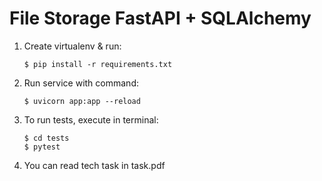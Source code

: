 # File Storage FastAPI + SQLAlchemy

1. Create virtualenv & run:

    ```
    $ pip install -r requirements.txt
    ```

2. Run service with command:
    ```
    $ uvicorn app:app --reload
    ```

3. To run tests, execute in terminal:
    ```
    $ cd tests
    $ pytest
    ```

4. You can read tech task in task.pdf
